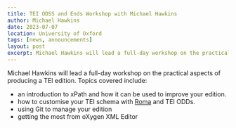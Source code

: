```yaml
---
title: TEI ODSS and Ends Workshop with Michael Hawkins
author: Michael Hawkins
date: 2023-07-07
location: University of Oxford
tags: [news, announcements]
layout: post
excerpt: Michael Hawkins will lead a full-day workshop on the practical aspects of producing a TEI edition.
---
```


Michael Hawkins will lead a full-day workshop on the practical aspects of producing a TEI edition. Topics covered include:

- an introduction to xPath and how it can be used to improve your edition.
- how to customise your TEI schema with [Roma](https://roma.tei-c.org/) and TEI ODDs.
- using Git to manage your edition
- getting the most from oXygen XML Editor

